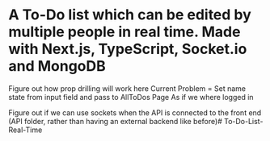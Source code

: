 # A To-Do list which can be edited by multiple people in real time. Made with Next.js, TypeScript, Socket.io and MongoDB

Figure out how prop drilling will work here
    Current Problem =
        Set name state from input field and pass to AllToDos Page
        As if we where logged in

Figure out if we can use sockets when the API is connected to the front end 
    (API folder, rather than having an external backend like before)# To-Do-List-Real-Time
